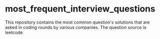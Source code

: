 # most_frequent_interview_questions
This repository contains the most common question's solutions that are asked in coding rounds by various companies. The question source is leetcode. 
